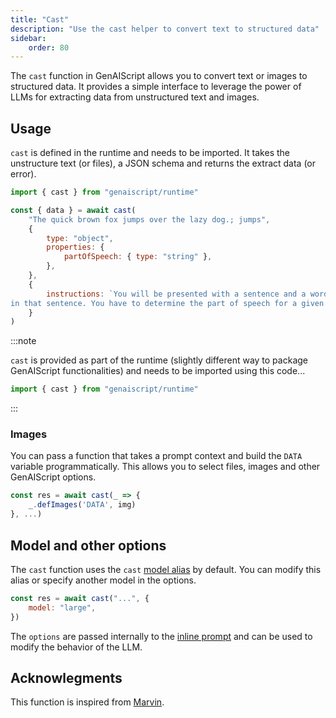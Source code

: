 ```yaml
---
title: "Cast"
description: "Use the cast helper to convert text to structured data"
sidebar:
    order: 80
---
```


The `cast` function in GenAIScript allows you to convert text or images to structured data.
It provides a simple interface to leverage the power of LLMs for extracting data from unstructured text and images.

## Usage

`cast` is defined in the runtime and needs to be imported. It takes the unstructure text (or files), a JSON schema
and returns the extract data (or error).

```js
import { cast } from "genaiscript/runtime"

const { data } = await cast(
    "The quick brown fox jumps over the lazy dog.; jumps",
    {
        type: "object",
        properties: {
            partOfSpeech: { type: "string" },
        },
    },
    {
        instructions: `You will be presented with a sentence and a word contained
in that sentence. You have to determine the part of speech for a given word`,
    }
)
```

:::note

`cast` is provided as part of the runtime (slightly different way to package GenAIScript functionalities) and needs to be imported using this code...

```js
import { cast } from "genaiscript/runtime"
```

:::

### Images

You can pass a function that takes a prompt context
and build the `DATA` variable programmatically.
This allows you to select files, images and other GenAIScript options.

```js
const res = await cast(_ => {
    _.defImages('DATA', img)
}, ...)
```

## Model and other options

The `cast` function uses the `cast` [model alias](/genaiscript/reference/scripts/model-aliases) by default.
You can modify this alias or specify another model in the options.

```js
const res = await cast("...", {
    model: "large",
})
```

The `options` are passed internally to the [inline prompt](/genaiscript/reference/scripts/inline-prompts) and can be used to modify the behavior of the LLM.

## Acknowlegments

This function is inspired from [Marvin](https://www.askmarvin.ai/docs/text/transformation/).
